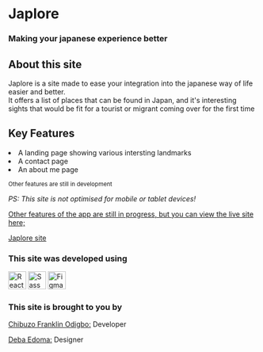 # Japlore
### Making your japanese experience better

## About this site

<p>
    Japlore is a site made to ease your integration into the japanese way of life easier and better. <br>
    It offers a list of places that can be found in Japan, and it's interesting sights that would be fit for a tourist or migrant coming over for the first time
</p>

## Key Features

<li>A landing page showing various intersting landmarks</li>
<li>A contact page</li>
<li>An about me page</li>

<small>Other features are still in development</small>

<i>PS: This site is not optimised for mobile or tablet devices!</i>

<p style="text-decoration: underline">Other features of the app are still in progress, but you can view the live site here;</p>

<a href="https://japlore.netlify.app/">Japlore site</a>

### This site was developed using

<p align="left">
<a href="https://reactjs.org/" target="_blank" rel="noreferrer"><img src="https://raw.githubusercontent.com/danielcranney/readme-generator/main/public/icons/skills/react-colored.svg" width="36" height="36" alt="React" /></a>
<a href="https://sass-lang.com/" target="_blank" rel="noreferrer"><img src="https://raw.githubusercontent.com/danielcranney/readme-generator/main/public/icons/skills/sass-colored.svg" width="36" height="36" alt="Sass" /></a>
<a href="https://www.figma.com/" target="_blank" rel="noreferrer"><img src="https://raw.githubusercontent.com/danielcranney/readme-generator/main/public/icons/skills/figma-colored.svg" width="36" height="36" alt="Figma" /></a>
</p>

### This site is brought to you by

<p><a href="https://github.com/Franklivania"><span>Chibuzo Franklin Odigbo:</span></a> Developer</p>
<p><a href="https://www.behance.net/debaedoma"><span>Deba Edoma:</span></a> Designer</p>
